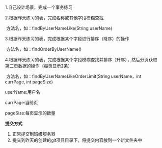 1.自己设计场景，完成一个事务练习

2.根据昨天练习的表，完成名称或其他字段模糊查找

​                  方法名，如：findByUserNameLike(String userName)

3.根据昨天练习的表，完成根据某个字段进行排序（降序）的操作

​                 方法名，如：findOrderByUserName()

4.根据昨天练习的表，完成根据某个字段模糊查找并排序（升序），然后分页获取第二页数据的操作（每页显示2条）

​                方法名，如：findByUserNameLikeOrderLimit(String userName，int currPage, int pageSize)  

userName:用户名

currPage:当前页

pageSize:每页显示的数量

**提交方式**

1. 正常提交到班级服务器
2. 提交到昨天的创建的git项目目录下，将提交内容放到一个新文件夹中



